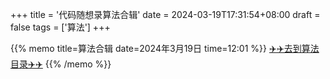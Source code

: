 +++
title = '代码随想录算法合辑'
date = 2024-03-19T17:31:54+08:00
draft = false
tags = ['算法']
+++

{{% memo title=算法合辑 date=2024年3月19日 time=12:01 %}}
<a href="/algorithm" >✈️✈️去到算法目录✈️✈️</a>
{{% /memo %}}